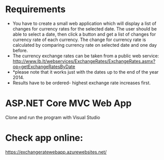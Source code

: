 # Requirements
* You have to create a small web application which will display a list of changes for currency rates for the selected date. The user should be able to select a date, then click a button and get a list of changes for currency rate of each currency.
The change for currency rate is calculated by comparing currency rate on selected date and one day before.
* The currency exchange rates can be taken from a public web service: http://www.lb.lt/webservices/ExchangeRates/ExchangeRates.asmx?op=getExchangeRatesByDate
* *please note that it works just with the dates up to the end of the year 2014.
* Results have to be ordered- highest exchange rate increases first.

# ASP.NET Core MVC Web App
Clone and run the program with Visual Studio

# Check app online:
https://exchangeratewebapp.azurewebsites.net/
